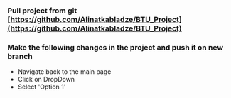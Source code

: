 ### Pull project from git [https://github.com/Alinatkabladze/BTU_Project](https://github.com/Alinatkabladze/BTU_Project)
### Make the following changes in the project and push it on new branch

- Navigate back to the main page
- Click on DropDown
- Select 'Option 1'